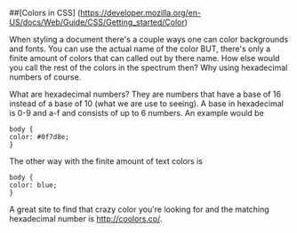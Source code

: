 ##[Colors in CSS] (https://developer.mozilla.org/en-US/docs/Web/Guide/CSS/Getting_started/Color)

When styling a document there's a couple ways one can color backgrounds and fonts. You can use the actual name of the color BUT, there's only a finite amount of colors that can called out by there name. How else would you call the rest of the colors in the spectrum then? Why using hexadecimal numbers of course. 

What are hexadecimal numbers? They are numbers that have a base of 16 instead of a base of 10 (what we are use to seeing). A base in hexadecimal is 0-9 and a-f and consists of up to 6 numbers. An example would be 
```
body {
color: #0f7d8e;
}
```
The other way with the finite amount of text colors is 
```
body {
color: blue;
}
```

A great site to find that crazy color you're looking for and the matching hexadecimal number is http://coolors.co/.
